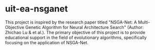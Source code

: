 # uit-ea-nsganet
This project is inspired by the research paper titled "NSGA-Net: A Multi-Objective Genetic Algorithm for Neural Architecture Search" (Author: Zhichao Lu &amp; et al.). The primary objective of this project is to provide educational support in the field of evolutionary algorithms, specifically focusing on the application of NSGA-Net.
